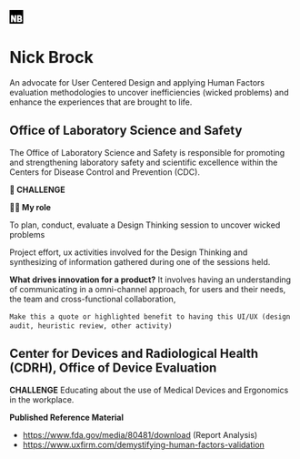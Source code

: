 ![(https://github.com/assets/images/favicon.ico)](https://github.com/n-brock/website/blob/main/favicon.ico)
# Nick Brock
An advocate for User Centered Design and applying Human Factors evaluation methodologies to uncover inefficiencies (wicked problems) and enhance the experiences that are brought to life. 



## Office of Laboratory Science and Safety

The Office of Laboratory Science and Safety is responsible for promoting and strengthening laboratory safety and scientific excellence within the Centers for Disease Control and Prevention (CDC).

**🚨 CHALLENGE**

**👨‍🔧 My role**

To plan, conduct, evaluate a Design Thinking session to uncover wicked problems

Project effort, ux activities involved for the Design Thinking and synthesizing of information gathered during one of the sessions held. 

**What drives innovation for a product?** It involves having an understanding of communicating in a omni-channel approach, for users and their needs, the team and cross-functional collaboration, 

```
Make this a quote or highlighted benefit to having this UI/UX (design audit, heuristic review, other activity) 
```



## Center for Devices and Radiological Health (CDRH), Office of Device Evaluation
**CHALLENGE**
Educating about the use of Medical Devices and Ergonomics in the workplace.


**Published Reference Material**
- https://www.fda.gov/media/80481/download (Report Analysis)
- https://www.uxfirm.com/demystifying-human-factors-validation


